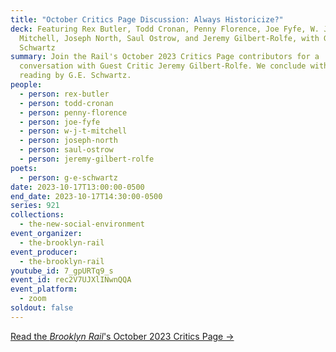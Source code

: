 ```yaml
---
title: "October Critics Page Discussion: Always Historicize?"
deck: Featuring Rex Butler, Todd Cronan, Penny Florence, Joe Fyfe, W. J. T.
  Mitchell, Joseph North, Saul Ostrow, and Jeremy Gilbert-Rolfe, with G.E.
  Schwartz
summary: Join the Rail's October 2023 Critics Page contributors for a
  conversation with Guest Critic Jeremy Gilbert-Rolfe. We conclude with a poetry
  reading by G.E. Schwartz.
people:
  - person: rex-butler
  - person: todd-cronan
  - person: penny-florence
  - person: joe-fyfe
  - person: w-j-t-mitchell
  - person: joseph-north
  - person: saul-ostrow
  - person: jeremy-gilbert-rolfe
poets:
  - person: g-e-schwartz
date: 2023-10-17T13:00:00-0500
end_date: 2023-10-17T14:30:00-0500
series: 921
collections:
  - the-new-social-environment
event_organizer:
  - the-brooklyn-rail
event_producer:
  - the-brooklyn-rail
youtube_id: 7_gpURTq9_s
event_id: rec2V7UJXlINwnQQA
event_platform:
  - zoom
soldout: false
---
```

[R﻿ead the *Brooklyn Rail*'s October 2023 Critics Page →](https://brooklynrail.org/2023/10/criticspage)